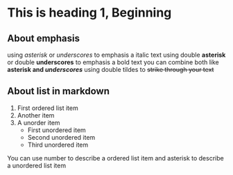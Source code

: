 # This is heading 1, Beginning
## About emphasis
using *asterisk* or _underscores_ to emphasis a italic text
using double **asterisk** or double __underscores__ to emphasis a bold text
you can combine both like **asterisk and _underscores_**
using double tildes to ~~strike through your text~~
## About list in markdown
1. First ordered list item
2. Another item
3. A unorder item
	* First unordered item
	* Second unordered item
	* Third unordered item

You can use number to describe a ordered list item and asterisk to describe a unordered list item
